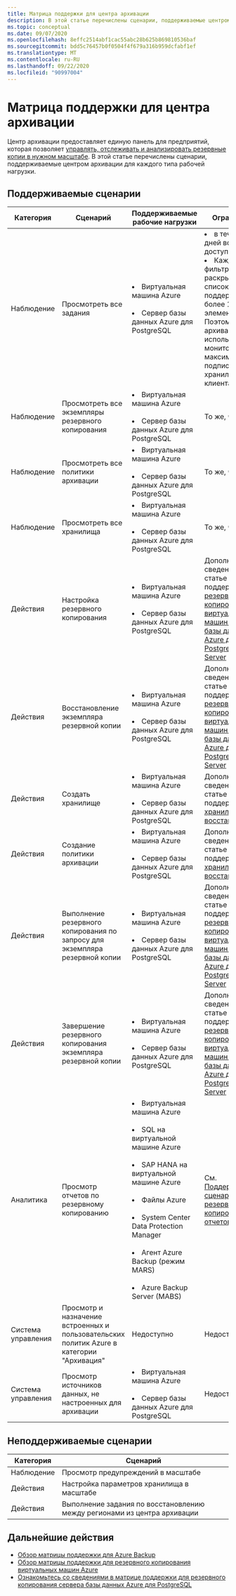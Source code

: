 ```yaml
---
title: Матрица поддержки для центра архивации
description: В этой статье перечислены сценарии, поддерживаемые центром архивации для каждого типа рабочей нагрузки.
ms.topic: conceptual
ms.date: 09/07/2020
ms.openlocfilehash: 8effc2514abf1cac55abc28b625b869810536baf
ms.sourcegitcommit: bdd5c76457b0f0504f4f679a316b959dcfabf1ef
ms.translationtype: MT
ms.contentlocale: ru-RU
ms.lasthandoff: 09/22/2020
ms.locfileid: "90997004"
---
```

# <a name="support-matrix-for-backup-center"></a>Матрица поддержки для центра архивации

Центр архивации предоставляет единую панель для предприятий, которая позволяет [управлять, отслеживать и анализировать резервные копии в нужном масштабе](backup-center-overview.md). В этой статье перечислены сценарии, поддерживаемые центром архивации для каждого типа рабочей нагрузки.

## <a name="supported-scenarios"></a>Поддерживаемые сценарии

| **Категория** | **Сценарий**  | **Поддерживаемые рабочие нагрузки**  | **Ограничения** |
| -------------| ------------- | ----------------------- |------------|
| Наблюдение   | Просмотреть все задания | <li> Виртуальная машина Azure <br><br> <li> Сервер базы данных Azure для PostgreSQL | <li> в течение 7 дней все задания доступны. <br> <li> Каждый фильтр/раскрывающийся список поддерживает не более 1000 элементов. Поэтому Центр архивации можно использовать для мониторинга максимум 1000 подписок и 1000 хранилищ между клиентами. |
| Наблюдение | Просмотреть все экземпляры резервного копирования | <li> Виртуальная машина Azure <br><br> <li> Сервер базы данных Azure для PostgreSQL | То же, что и выше |
| Наблюдение | Просмотреть все политики архивации | <li> Виртуальная машина Azure <br><br> <li> Сервер базы данных Azure для PostgreSQL | То же, что и выше |
| Наблюдение | Просмотреть все хранилища | <li> Виртуальная машина Azure <br><br> <li> Сервер базы данных Azure для PostgreSQL | То же, что и выше |
| Действия | Настройка резервного копирования | <li> Виртуальная машина Azure <br><br> <li> Сервер базы данных Azure для PostgreSQL | Дополнительные сведения см. в статье матрицы поддержки для [резервного копирования виртуальных машин Azure](https://docs.microsoft.com/azure/backup/backup-support-matrix-iaas) и [базы данных Azure для PostgreSQL Server](backup-azure-database-postgresql.md#support-matrix) . |
| Действия | Восстановление экземпляра резервной копии | <li> Виртуальная машина Azure <br><br> <li> Сервер базы данных Azure для PostgreSQL | Дополнительные сведения см. в статье матрицы поддержки для [резервного копирования виртуальных машин Azure](https://docs.microsoft.com/azure/backup/backup-support-matrix-iaas) и [базы данных Azure для PostgreSQL Server](backup-azure-database-postgresql.md#support-matrix) . |
| Действия | Создать хранилище | <li> Виртуальная машина Azure <br><br> <li> Сервер базы данных Azure для PostgreSQL | Дополнительные сведения см. в статье матрицы поддержки для [хранилища служб восстановления](https://docs.microsoft.com/azure/backup/backup-support-matrix#vault-support) . |
| Действия | Создание политики архивации | <li> Виртуальная машина Azure <br><br> <li> Сервер базы данных Azure для PostgreSQL | Дополнительные сведения см. в статье матрицы поддержки для [хранилища служб восстановления](https://docs.microsoft.com/azure/backup/backup-support-matrix#vault-support) . |
| Действия | Выполнение резервного копирования по запросу для экземпляра резервной копии | <li> Виртуальная машина Azure <br><br> <li> Сервер базы данных Azure для PostgreSQL | Дополнительные сведения см. в статье матрицы поддержки для [резервного копирования виртуальных машин Azure](https://docs.microsoft.com/azure/backup/backup-support-matrix-iaas) и [базы данных Azure для PostgreSQL Server](backup-azure-database-postgresql.md#support-matrix) . |
| Действия | Завершение резервного копирования экземпляра резервной копии | <li> Виртуальная машина Azure <br><br> <li> Сервер базы данных Azure для PostgreSQL | Дополнительные сведения см. в статье матрицы поддержки для [резервного копирования виртуальных машин Azure](https://docs.microsoft.com/azure/backup/backup-support-matrix-iaas) и [базы данных Azure для PostgreSQL Server](backup-azure-database-postgresql.md#support-matrix) . |
| Аналитика | Просмотр отчетов по резервному копированию | <li> Виртуальная машина Azure <br><br> <li> SQL на виртуальной машине Azure <br><br> <li> SAP HANA на виртуальной машине Azure <br><br> <li> Файлы Azure <br><br> <li> System Center Data Protection Manager <br><br> <li> Агент Azure Backup (режим MARS) <br><br> <li> Azure Backup Server (MABS) | См. [Поддерживаемые сценарии резервного копирования отчетов](https://docs.microsoft.com/azure/backup/configure-reports#supported-scenarios) |
| Система управления | Просмотр и назначение встроенных и пользовательских политик Azure в категории "Архивация" | Недоступно | Недоступно |
| Система управления | Просмотр источников данных, не настроенных для архивации | <li> Виртуальная машина Azure <br><br> <li> Сервер базы данных Azure для PostgreSQL | Недоступно |

## <a name="unsupported-scenarios"></a>Неподдерживаемые сценарии

| **Категория** | **Сценарий**  |
|--------------|---------------|
| Наблюдение | Просмотр предупреждений в масштабе |
| Действия | Настройка параметров хранилища в масштабе |
| Действия | Выполнение задания по восстановлению между регионами из центра архивации |

## <a name="next-steps"></a>Дальнейшие действия

* [Обзор матрицы поддержки для Azure Backup](https://docs.microsoft.com/azure/backup/backup-support-matrix)
* [Обзор матрицы поддержки для резервного копирования виртуальных машин Azure](https://docs.microsoft.com/azure/backup/backup-support-matrix-iaas)
* [Ознакомьтесь со сведениями в матрице поддержки для резервного копирования сервера базы данных Azure для PostgreSQL](backup-azure-database-postgresql.md#support-matrix)
